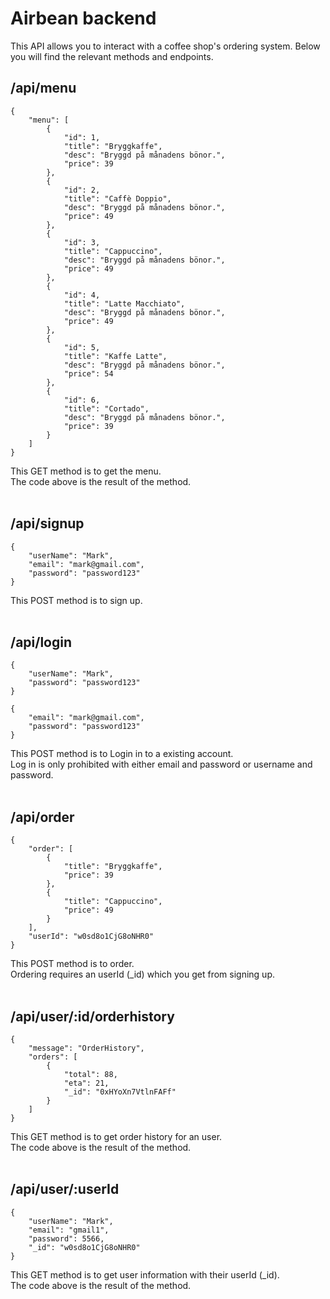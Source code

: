 # Airbean backend
This API allows you to interact with a coffee shop's ordering system. Below you will find the relevant methods and endpoints. 
</br>

## /api/menu
```
{
    "menu": [
        {
            "id": 1,
            "title": "Bryggkaffe",
            "desc": "Bryggd på månadens bönor.",
            "price": 39
        },
        {
            "id": 2,
            "title": "Caffè Doppio",
            "desc": "Bryggd på månadens bönor.",
            "price": 49
        },
        {
            "id": 3,
            "title": "Cappuccino",
            "desc": "Bryggd på månadens bönor.",
            "price": 49
        },
        {
            "id": 4,
            "title": "Latte Macchiato",
            "desc": "Bryggd på månadens bönor.",
            "price": 49
        },
        {
            "id": 5,
            "title": "Kaffe Latte",
            "desc": "Bryggd på månadens bönor.",
            "price": 54
        },
        {
            "id": 6,
            "title": "Cortado",
            "desc": "Bryggd på månadens bönor.",
            "price": 39
        }
    ]
}
```
This GET method is to get the menu. </br>The code above is the result of the method.
</br>
</br>

## /api/signup
```
{
    "userName": "Mark",
    "email": "mark@gmail.com",
    "password": "password123"
}
```
This POST method is to sign up.
</br>
</br>

## /api/login
```
{
    "userName": "Mark",
    "password": "password123"
}
```
```
{
    "email": "mark@gmail.com",
    "password": "password123"
}
```

This POST method is to Login in to a existing account.</br> Log in is only prohibited with either email and password or username and password.
</br>
</br>
## /api/order
```
{
    "order": [
        {
            "title": "Bryggkaffe",
            "price": 39
        },
        {
            "title": "Cappuccino",
            "price": 49
        }
    ],
    "userId": "w0sd8o1CjG8oNHR0"
}
```
This POST method is to order. </br> Ordering requires an userId (_id) which you get from signing up.
</br>
</br>
## /api/user/:id/orderhistory
```
{
    "message": "OrderHistory",
    "orders": [
        {
            "total": 88,
            "eta": 21,
            "_id": "0xHYoXn7VtlnFAFf"
        }
    ]
}
```
This GET method is to get order history for an user.</br> The code above is the result of the method.
</br>
</br>
## /api/user/:userId
```
{
    "userName": "Mark",
    "email": "gmail1",
    "password": 5566,
    "_id": "w0sd8o1CjG8oNHR0"
}
```
This GET method is to get user information with their userId (_id).</br> The code above is the result of the method.



